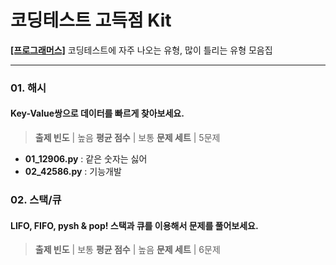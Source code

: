# 코딩테스트 고득점 Kit
**[[프로그래머스]](https://school.programmers.co.kr/learn/challenges?tab=algorithm_practice_kit)** 코딩테스트에 자주 나오는 유형, 많이 틀리는 유형 모음집

***

### 01. 해시
#### Key-Value쌍으로 데이터를 빠르게 찾아보세요.
> **출제 빈도** | 높음
> **평균 점수** | 보통
> **문제 세트** | 5문제
* **01_12906.py** : 같은 숫자는 싫어
* **02_42586.py** : 기능개발

### 02. 스택/큐
#### LIFO, FIFO, pysh & pop! 스택과 큐를 이용해서 문제를 풀어보세요.
> **출제 빈도** | 보통
> **평균 점수** | 높음
> **문제 세트** | 6문제